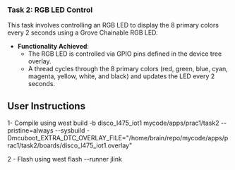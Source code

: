 ### Task 2: RGB LED Control
This task involves controlling an RGB LED to display the 8 primary colors every 2 seconds using a Grove Chainable RGB LED.  
- **Functionality Achieved**:
  - The RGB LED is controlled via GPIO pins defined in the device tree overlay.
  - A thread cycles through the 8 primary colors (red, green, blue, cyan, magenta, yellow, white, and black) and updates the LED every 2 seconds.


## User Instructions
1- Compile using west build -b disco_l475_iot1 mycode/apps/prac1/task2 --pristine=always --sysbuild -Dmcuboot_EXTRA_DTC_OVERLAY_FILE="/home/brain/repo/mycode/apps/prac1/task2/boards/disco_l475_iot1.overlay"

2 - Flash using  west flash --runner jlink
 
